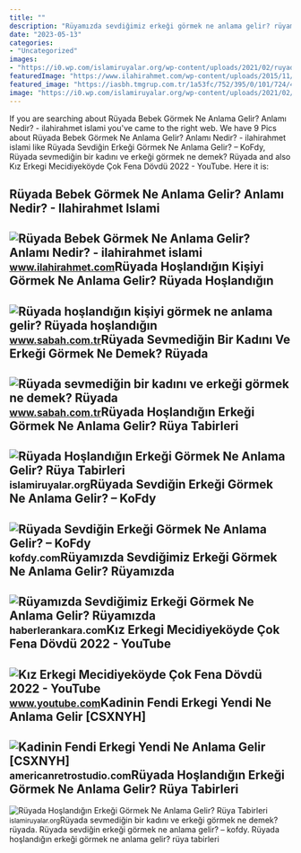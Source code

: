 ```yaml
---
title: ""
description: "Rüyamızda sevdiğimiz erkeği görmek ne anlama gelir? rüyamızda"
date: "2023-05-13"
categories:
- "Uncategorized"
images:
- "https://i0.wp.com/islamiruyalar.org/wp-content/uploads/2021/02/ruyada-hoslandigin-erkegi-baskasiyla-gormek.jpg?resize=808%2C469&amp;ssl=1"
featuredImage: "https://www.ilahirahmet.com/wp-content/uploads/2015/11/Rüyada-Bebek-Görmek-Ne-Anlama-Gelir.jpg"
featured_image: "https://iasbh.tmgrup.com.tr/1a53fc/752/395/0/101/724/481?u=https://isbh.tmgrup.com.tr/sbh/2021/09/23/ruyada-sevmedigin-birini-gormek-ne-anlama-gelir-ruyada-sevmedigin-bir-kadini-ve-erkegi-gormek-ne-demek-1632396472470.jpg"
image: "https://i0.wp.com/islamiruyalar.org/wp-content/uploads/2021/02/ruyada-hoslandigin-erkegi-baskasiyla-gormek.jpg?resize=808%2C469&amp;ssl=1"
---
```


If you are searching about Rüyada Bebek Görmek Ne Anlama Gelir? Anlamı Nedir? - ilahirahmet islami you've came to the right web. We have 9 Pics about Rüyada Bebek Görmek Ne Anlama Gelir? Anlamı Nedir? - ilahirahmet islami like Rüyada Sevdiğin Erkeği Görmek Ne Anlama Gelir? – KoFdy, Rüyada sevmediğin bir kadını ve erkeği görmek ne demek? Rüyada and also Kız Erkegi Mecidiyeköyde Çok Fena Dövdü 2022 - YouTube. Here it is:

Rüyada Bebek Görmek Ne Anlama Gelir? Anlamı Nedir? - Ilahirahmet Islami
-----------------------------------------------------------------------

 ![Rüyada Bebek Görmek Ne Anlama Gelir? Anlamı Nedir? - ilahirahmet islami](https://www.ilahirahmet.com/wp-content/uploads/2015/11/Rüyada-Bebek-Görmek-Ne-Anlama-Gelir.jpg) <small>www.ilahirahmet.com</small>Rüyada Hoşlandığın Kişiyi Görmek Ne Anlama Gelir? Rüyada Hoşlandığın
--------------------------------------------------------------------

 ![Rüyada hoşlandığın kişiyi görmek ne anlama gelir? Rüyada hoşlandığın](https://iasbh.tmgrup.com.tr/9da119/752/395/0/20/788/435?u=https://isbh.tmgrup.com.tr/sbh/2021/08/30/ruyada-hoslandigin-kisiyi-gormek-ne-anlama-gelir-ruyada-hoslandigin-erkegi-veya-kadini-gormek-ne-demek-1630318211663.jpg) <small>www.sabah.com.tr</small>Rüyada Sevmediğin Bir Kadını Ve Erkeği Görmek Ne Demek? Rüyada
--------------------------------------------------------------

 ![Rüyada sevmediğin bir kadını ve erkeği görmek ne demek? Rüyada](https://iasbh.tmgrup.com.tr/1a53fc/752/395/0/101/724/481?u=https://isbh.tmgrup.com.tr/sbh/2021/09/23/ruyada-sevmedigin-birini-gormek-ne-anlama-gelir-ruyada-sevmedigin-bir-kadini-ve-erkegi-gormek-ne-demek-1632396472470.jpg) <small>www.sabah.com.tr</small>Rüyada Hoşlandığın Erkeği Görmek Ne Anlama Gelir? Rüya Tabirleri
----------------------------------------------------------------

 ![Rüyada Hoşlandığın Erkeği Görmek Ne Anlama Gelir? Rüya Tabirleri](https://i0.wp.com/islamiruyalar.org/wp-content/uploads/2021/02/ruyada-hoslandigin-erkegi-baskasiyla-gormek.jpg?resize=808%2C469&ssl=1) <small>islamiruyalar.org</small>Rüyada Sevdiğin Erkeği Görmek Ne Anlama Gelir? – KoFdy
------------------------------------------------------

 ![Rüyada Sevdiğin Erkeği Görmek Ne Anlama Gelir? – KoFdy](https://kofdy.com/wp-content/uploads/2022/08/ruyada-sevdigin-erkegi-gormek-ne-anlama-gelir-1154-768x402.jpg) <small>kofdy.com</small>Rüyamızda Sevdiğimiz Erkeği Görmek Ne Anlama Gelir? Rüyamızda
-------------------------------------------------------------

 ![Rüyamızda Sevdiğimiz Erkeği Görmek Ne Anlama Gelir? Rüyamızda](https://static.daktilo.com/sites/415/uploads/2021/09/06/large/ruyada-sevdigi-erkegi-gormek-1630921716.jpg) <small>haberlerankara.com</small>Kız Erkegi Mecidiyeköyde Çok Fena Dövdü 2022 - YouTube
------------------------------------------------------

 ![Kız Erkegi Mecidiyeköyde Çok Fena Dövdü 2022 - YouTube](https://i.ytimg.com/vi/NivDTkwPFqI/maxresdefault.jpg?sqp=-oaymwEmCIAKENAF8quKqQMa8AEB-AH-CYAC0AWKAgwIABABGGUgYihaMA8=&rs=AOn4CLAHOfSukgAxGfFrf2G5pPMKRrU25A) <small>www.youtube.com</small>Kadinin Fendi Erkegi Yendi Ne Anlama Gelir \[CSXNYH\]
-----------------------------------------------------

 ![Kadinin Fendi Erkegi Yendi Ne Anlama Gelir [CSXNYH]](http://americanretrostudio.com/themes/at_movic/assets/img/modules/appagebuilder/images/BA6249A7-15EB-4975-A1D7-5220539ED1F6_1_201_a.jpg) <small>americanretrostudio.com</small>Rüyada Hoşlandığın Erkeği Görmek Ne Anlama Gelir? Rüya Tabirleri
----------------------------------------------------------------

 ![Rüyada Hoşlandığın Erkeği Görmek Ne Anlama Gelir? Rüya Tabirleri](https://i0.wp.com/islamiruyalar.org/wp-content/uploads/2021/02/ruyada-hoslandigin-erkegi-mutsuz-gormek.jpg?resize=803%2C401&ssl=1) <small>islamiruyalar.org</small>Rüyada sevmediğin bir kadını ve erkeği görmek ne demek? rüyada. Rüyada sevdiğin erkeği görmek ne anlama gelir? – kofdy. Rüyada hoşlandığın erkeği görmek ne anlama gelir? rüya tabirleri
